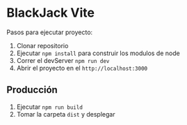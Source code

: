 # BlackJack Vite

Pasos para ejecutar proyecto: 

1. Clonar repositorio
2. Ejecutar ```npm install``` para construir los modulos de node
3. Correr el devServer ```npm run dev```
4. Abrir el proyecto en el ```http://localhost:3000```

## Producción

1. Ejecutar ```npm run build```
2. Tomar la carpeta ```dist``` y desplegar